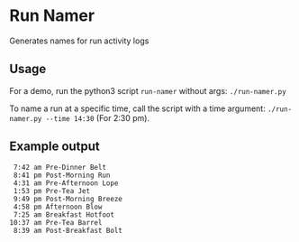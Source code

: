 # Run Namer
Generates names for run activity logs

## Usage
For a demo, run the python3 script `run-namer` without args:
`./run-namer.py`

To name a run at a specific time, call the script with a time argument:
`./run-namer.py --time 14:30`
(For 2:30 pm).

## Example output
``` 9:42 am Pre-Afternoon Bolt
 7:42 am Pre-Dinner Belt
 8:41 pm Post-Morning Run
 4:31 am Pre-Afternoon Lope
 1:53 pm Pre-Tea Jet
 9:49 pm Post-Morning Breeze
 4:58 pm Afternoon Blow
 7:25 am Breakfast Hotfoot
10:37 am Pre-Tea Barrel
 8:39 am Post-Breakfast Bolt
 ```
